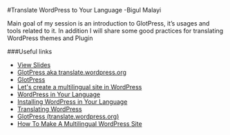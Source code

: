 #Translate WordPress to Your Language
-Bigul Malayi

Main goal of my session is an introduction to GlotPress, it’s usages and tools related to it. In addition I will share some good practices for translating WordPress themes and Plugin

###Useful links

- [View Slides](http://www.slideshare.net/mbigul/translate-word-press-to-your-language)
- [GlotPress aka translate.wordpress.org](http://www.slideshare.net/markoheijnen/glotpress-aka-translatewordpressorg)
- [GlotPress](http://www.slideshare.net/markoheijnen/glotpress)
- [Let's create a multilingual site in WordPress](http://www.slideshare.net/markoheijnen/lets-create-a-multilingual-site-in-wordpress)
- [WordPress in Your Language](http://codex.wordpress.org/WordPress_in_Your_Language)
- [Installing WordPress in Your Language](http://codex.wordpress.org/Installing_WordPress_in_Your_Language)
- [Translating WordPress](http://codex.wordpress.org/Translating_WordPress)
- [GlotPress (translate.wordpress.org)](https://make.wordpress.org/polyglots/handbook/tools/glotpress-translate-wordpress-org/)
- [How To Make A Multilingual WordPress Site](http://wplang.org/translation-plugins-languages/)

